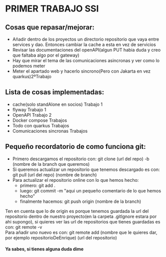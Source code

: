 # PRIMER TRABAJO SSI

## Cosas que repasar/mejorar:  
- Añadir dentro de los proyectos un directorio repositorio que vaya entre services y dao. Entonces cambiar la cache a esta en vez de servicios  
- Revisar las documentaciones del openAPI(algun PUT habia duda y creo que faltaba algo por el gateway)  
- Hay que mirar el tema de las comunicaciones asincronas y ver como lo podemos meter
- Meter el apartado web y hacerlo sincrono(Pero con Jakarta en vez quarkus)2ºTrabajo

## Lista de cosas implementadas:  
- cache(solo standAlone en socios) Trabajo 1
- flyway  Trabajo 1
- OpenAPI  Trabajo 2
- Docker compose Trabajos
- Todo con quarkus  Trabajos
- Comunicaciones sincronas Trabajos


## Pequeño recordatorio de como funciona git:  
- Primero descargamos el repositorio con: git clone (url del repo) -b (nombre de la branch que queremos)
- Si queremos actualizar un repositorio que tenemos descargado es con: git pull (url del repo) (nombre de branch)  
- Para actualizar el repositorio online con lo que hemos hecho:  
  - primero: git add .
  - luego: git commit -m "aqui un pequeño comentario de lo que hemos hecho"
  - finalmente hacemos: git push origin (nombre de la branch)   

Ten en cuenta que lo de origin es porque tenemos guardada la url del repositorio dentro de nuestro proyecto(en la carpeta .gitIgnore estara por ahi supongo),
si quieres ver las url de repositorios que tienes guardadas es con: git remote -v  
Para añadir uno nuevo es con: git remote add (nombre que le quieres dar, por ejemplo repositorioDeEnrique) (url del repositorio)  
#### Ya sabes, si tienes alguna duda dime
